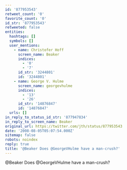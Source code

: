 ```yaml
---
id: '877953543'
retweet_count: '0'
favorite_count: '0'
id_str: '877953543'
retweeted: false
entities:
  hashtags: []
  symbols: []
  user_mentions:
    - name: Christofer Hoff
      screen_name: Beaker
      indices:
        - '0'
        - '7'
      id_str: '3244801'
      id: '3244801'
    - name: George V. Hulme
      screen_name: georgevhulme
      indices:
        - '13'
        - '26'
      id_str: '14876847'
      id: '14876847'
  urls: []
in_reply_to_status_id_str: '877947834'
in_reply_to_screen_name: Beaker
original_url: https://twitter.com/jth/status/877953543
date: '2008-08-05T05:07:54.000Z'
sitemap: false
robots: noindex
reply: true
title: '@Beaker Does @GeorgeVHulme have a man-crush?'
---
```


@Beaker Does @GeorgeVHulme have a man-crush?